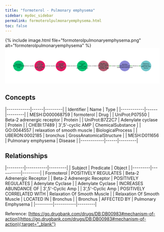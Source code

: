 ```yaml
---
title: "formoterol - Pulmonary emphysema"
sidebar: mydoc_sidebar
permalink: formoterolpulmonaryemphysema.html
toc: false 
---
```


{% include image.html file="formoterolpulmonaryemphysema.png" alt="formoterolpulmonaryemphysema" %}![Path Visualization](/images/formoterolpulmonaryemphysema.png)

## Concepts

|------------|------|---------|
| Identifier | Name | Type    |
|------------|------|---------|
| MESH:D000068759 | formoterol | Drug |
| UniProt:P07550 | Beta-2 adrenergic receptor | Protein |
| UniProt:B7Z2C7 | Adenylate cyclase | Protein |
| CHEBI:17489 | 3',5'-cyclic AMP | ChemicalSubstance |
| GO:0044557 | relaxation of smooth muscle | BiologicalProcess |
| UBERON:0002185 | bronchus | GrossAnatomicalStructure |
| MESH:D011656 | Pulmonary emphysema | Disease |
|------------|------|---------|

## Relationships

|---------|-----------|---------|
| Subject | Predicate | Object  |
|---------|-----------|---------|
| Formoterol | POSITIVELY REGULATES | Beta-2 Adrenergic Receptor |
| Beta-2 Adrenergic Receptor | POSITIVELY REGULATES | Adenylate Cyclase |
| Adenylate Cyclase | INCREASES ABUNDANCE OF | 3',5'-Cyclic Amp |
| 3',5'-Cyclic Amp | POSITIVELY CORRELATED WITH | Relaxation Of Smooth Muscle |
| Relaxation Of Smooth Muscle | LOCATED IN | Bronchus |
| Bronchus | AFFECTED BY | Pulmonary Emphysema |
|---------|-----------|---------|

Reference: [https://go.drugbank.com/drugs/DB:DB00983#mechanism-of-action](https://go.drugbank.com/drugs/DB:DB00983#mechanism-of-action){:target="_blank"}